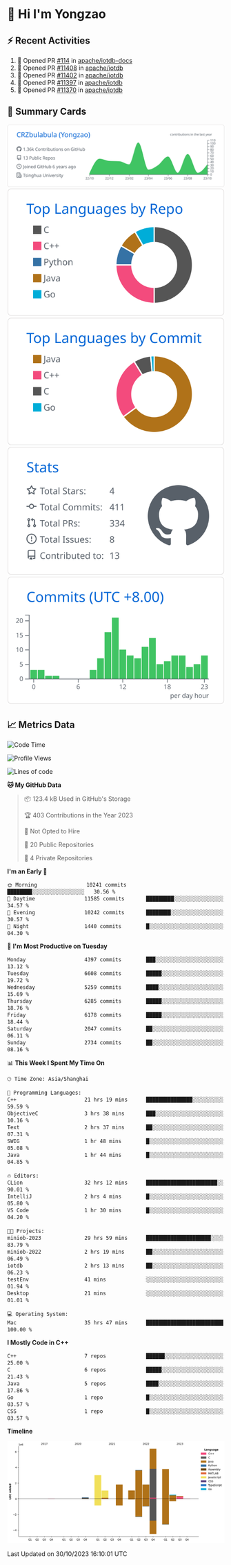 # 👋 Hi I'm Yongzao

## ⚡ Recent Activities
<!--START_SECTION:activity-->
1. 💪 Opened PR [#114](https://github.com/apache/iotdb-docs/pull/114) in [apache/iotdb-docs](https://github.com/apache/iotdb-docs)
2. 💪 Opened PR [#11408](https://github.com/apache/iotdb/pull/11408) in [apache/iotdb](https://github.com/apache/iotdb)
3. 💪 Opened PR [#11402](https://github.com/apache/iotdb/pull/11402) in [apache/iotdb](https://github.com/apache/iotdb)
4. 💪 Opened PR [#11397](https://github.com/apache/iotdb/pull/11397) in [apache/iotdb](https://github.com/apache/iotdb)
5. 💪 Opened PR [#11370](https://github.com/apache/iotdb/pull/11370) in [apache/iotdb](https://github.com/apache/iotdb)
<!--END_SECTION:activity-->

## 🎑 Summary Cards

[![](https://raw.githubusercontent.com/CRZbulabula/CRZbulabula/main/profile-summary-card-output/github/0-profile-details.svg)](https://github.com/vn7n24fzkq/github-profile-summary-cards)
[![](https://raw.githubusercontent.com/CRZbulabula/CRZbulabula/main/profile-summary-card-output/github/1-repos-per-language.svg)](https://github.com/vn7n24fzkq/github-profile-summary-cards) [![](https://raw.githubusercontent.com/CRZbulabula/CRZbulabula/main/profile-summary-card-output/github/2-most-commit-language.svg)](https://github.com/vn7n24fzkq/github-profile-summary-cards)
[![](https://raw.githubusercontent.com/CRZbulabula/CRZbulabula/main/profile-summary-card-output/github/3-stats.svg)](https://github.com/vn7n24fzkq/github-profile-summary-cards) [![](https://raw.githubusercontent.com/CRZbulabula/CRZbulabula/main/profile-summary-card-output/github/4-productive-time.svg)](https://github.com/vn7n24fzkq/github-profile-summary-cards)

## 📈 Metrics Data

<!--START_SECTION:waka-->
![Code Time](http://img.shields.io/badge/Code%20Time-407%20hrs%2056%20mins-blue)

![Profile Views](http://img.shields.io/badge/Profile%20Views-9-blue)

![Lines of code](https://img.shields.io/badge/From%20Hello%20World%20I%27ve%20Written-23.6%20million%20lines%20of%20code-blue)

**🐱 My GitHub Data** 

> 📦 123.4 kB Used in GitHub's Storage 
 > 
> 🏆 403 Contributions in the Year 2023
 > 
> 🚫 Not Opted to Hire
 > 
> 📜 20 Public Repositories 
 > 
> 🔑 4 Private Repositories 
 > 
**I'm an Early 🐤** 

```text
🌞 Morning                10241 commits       ████████░░░░░░░░░░░░░░░░░   30.56 % 
🌆 Daytime                11585 commits       █████████░░░░░░░░░░░░░░░░   34.57 % 
🌃 Evening                10242 commits       ████████░░░░░░░░░░░░░░░░░   30.57 % 
🌙 Night                  1440 commits        █░░░░░░░░░░░░░░░░░░░░░░░░   04.30 % 
```
📅 **I'm Most Productive on Tuesday** 

```text
Monday                   4397 commits        ███░░░░░░░░░░░░░░░░░░░░░░   13.12 % 
Tuesday                  6608 commits        █████░░░░░░░░░░░░░░░░░░░░   19.72 % 
Wednesday                5259 commits        ████░░░░░░░░░░░░░░░░░░░░░   15.69 % 
Thursday                 6285 commits        █████░░░░░░░░░░░░░░░░░░░░   18.76 % 
Friday                   6178 commits        █████░░░░░░░░░░░░░░░░░░░░   18.44 % 
Saturday                 2047 commits        ██░░░░░░░░░░░░░░░░░░░░░░░   06.11 % 
Sunday                   2734 commits        ██░░░░░░░░░░░░░░░░░░░░░░░   08.16 % 
```


📊 **This Week I Spent My Time On** 

```text
🕑︎ Time Zone: Asia/Shanghai

💬 Programming Languages: 
C++                      21 hrs 19 mins      ███████████████░░░░░░░░░░   59.59 % 
ObjectiveC               3 hrs 38 mins       ███░░░░░░░░░░░░░░░░░░░░░░   10.16 % 
Text                     2 hrs 37 mins       ██░░░░░░░░░░░░░░░░░░░░░░░   07.31 % 
SWIG                     1 hr 48 mins        █░░░░░░░░░░░░░░░░░░░░░░░░   05.08 % 
Java                     1 hr 44 mins        █░░░░░░░░░░░░░░░░░░░░░░░░   04.85 % 

🔥 Editors: 
CLion                    32 hrs 12 mins      ███████████████████████░░   90.01 % 
IntelliJ                 2 hrs 4 mins        █░░░░░░░░░░░░░░░░░░░░░░░░   05.80 % 
VS Code                  1 hr 30 mins        █░░░░░░░░░░░░░░░░░░░░░░░░   04.20 % 

🐱‍💻 Projects: 
miniob-2023              29 hrs 59 mins      █████████████████████░░░░   83.79 % 
miniob-2022              2 hrs 19 mins       ██░░░░░░░░░░░░░░░░░░░░░░░   06.49 % 
iotdb                    2 hrs 13 mins       ██░░░░░░░░░░░░░░░░░░░░░░░   06.23 % 
testEnv                  41 mins             ░░░░░░░░░░░░░░░░░░░░░░░░░   01.94 % 
Desktop                  21 mins             ░░░░░░░░░░░░░░░░░░░░░░░░░   01.01 % 

💻 Operating System: 
Mac                      35 hrs 47 mins      █████████████████████████   100.00 % 
```

**I Mostly Code in C++** 

```text
C++                      7 repos             ██████░░░░░░░░░░░░░░░░░░░   25.00 % 
C                        6 repos             █████░░░░░░░░░░░░░░░░░░░░   21.43 % 
Java                     5 repos             ████░░░░░░░░░░░░░░░░░░░░░   17.86 % 
Go                       1 repo              █░░░░░░░░░░░░░░░░░░░░░░░░   03.57 % 
CSS                      1 repo              █░░░░░░░░░░░░░░░░░░░░░░░░   03.57 % 
```



**Timeline**

![Lines of Code chart](https://raw.githubusercontent.com/CRZbulabula/CRZbulabula/main/assets/bar_graph.png)


 Last Updated on 30/10/2023 16:10:01 UTC
<!--END_SECTION:waka-->

